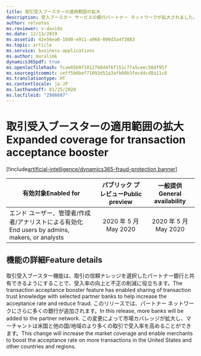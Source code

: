 ```yaml
---
title: 取引受入ブースターの適用範囲の拡大
description: 受入ブースター サービスの銀行パートナー ネットワークが拡大されました。
author: relnotes
ms.reviewer: v-davido
ms.date: 12/13/2019
ms.assetid: 42e56ea0-10d0-e911-a968-000d3a4f3883
ms.topic: article
ms.service: business-applications
ms.author: muralimk
dynamics365pdf: true
ms.openlocfilehash: fcae85b971812768d4f6f151c77a5ceec50df95f
ms.sourcegitcommit: ceff5b6bef71093d51a3afb60b3fecd4cd8a11c8
ms.translationtype: HT
ms.contentlocale: ja-JP
ms.lasthandoff: 01/25/2020
ms.locfileid: "2986687"
---
```

# <a name="expanded-coverage-for-transaction-acceptance-booster"></a><span data-ttu-id="788bf-103">取引受入ブースターの適用範囲の拡大</span><span class="sxs-lookup"><span data-stu-id="788bf-103">Expanded coverage for transaction acceptance booster</span></span>
[!include[artificial-intelligence/dynamics365-fraud-protection banner](../includes/artificial-intelligence/dynamics365-fraud-protection.md)]

| <span data-ttu-id="788bf-104">有効対象</span><span class="sxs-lookup"><span data-stu-id="788bf-104">Enabled for</span></span>    |  <span data-ttu-id="788bf-105">パブリック プレビュー</span><span class="sxs-lookup"><span data-stu-id="788bf-105">Public preview</span></span> | <span data-ttu-id="788bf-106">一般提供</span><span class="sxs-lookup"><span data-stu-id="788bf-106">General availability</span></span> | 
| ---------- | :----------: |:----------: |
|<span data-ttu-id="788bf-107">エンド ユーザー、管理者/作成者/アナリストによる有効化</span><span class="sxs-lookup"><span data-stu-id="788bf-107">End users by admins, makers, or analysts</span></span>|<span data-ttu-id="788bf-108">2020 年 5 月</span><span class="sxs-lookup"><span data-stu-id="788bf-108">May 2020</span></span>| <span data-ttu-id="788bf-109">2020 年 5 月</span><span class="sxs-lookup"><span data-stu-id="788bf-109">May 2020</span></span>|






## <a name="feature-details"></a><span data-ttu-id="788bf-110">機能の詳細</span><span class="sxs-lookup"><span data-stu-id="788bf-110">Feature details</span></span>
<!--feature detail start -->
<span data-ttu-id="788bf-111">取引受入ブースター機能は、取引の信頼ナレッジを選択したパートナー銀行と共有できるようにすることで、受入率の向上と不正の削減に役立ちます。</span><span class="sxs-lookup"><span data-stu-id="788bf-111">The transaction acceptance booster feature has enabled sharing of transaction trust knowledge with selected partner banks to help increase the acceptance rate and reduce fraud.</span></span> <span data-ttu-id="788bf-112">このリリースでは、パートナー ネットワークにさらに多くの銀行が追加されます。</span><span class="sxs-lookup"><span data-stu-id="788bf-112">In this release, more banks will be added to the partner network.</span></span> <span data-ttu-id="788bf-113">この変更によって市場カバレッジが拡大し、マーチャントは米国と他の国/地域のより多くの取引で受入率を高めることができます。</span><span class="sxs-lookup"><span data-stu-id="788bf-113">This change will increase the market coverage and enable merchants to boost the acceptance rate on more transactions in the United States and other countries and regions.</span></span>
<!--feature detail end -->









